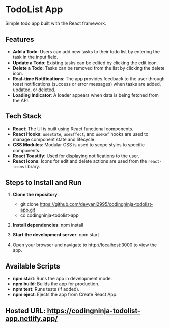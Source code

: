 # TodoList App
Simple todo app built with the React framework.

## Features

- **Add a Todo**: Users can add new tasks to their todo list by entering the task in the input field.
- **Update a Todo**: Existing tasks can be edited by clicking the edit icon.
- **Delete a Todo**: Tasks can be removed from the list by clicking the delete icon.
- **Real-time Notifications**: The app provides feedback to the user through toast notifications (success or error messages) when tasks are added, updated, or deleted.
- **Loading Indicator**: A loader appears when data is being fetched from the API.

## Tech Stack

- **React**: The UI is built using React functional components.
- **React Hooks**: `useState`, `useEffect`, and `useRef` hooks are used to manage component state and lifecycle.
- **CSS Modules**: Modular CSS is used to scope styles to specific components.
- **React Toastify**: Used for displaying notifications to the user.
- **React Icons**: Icons for edit and delete actions are used from the `react-icons` library.

## Steps to Install and Run

1. **Clone the repository**:
   - git clone https://github.com/devyani2995/codingninja-todolist-app.git
   - cd codingninja-todolist-app

2. **Install dependencies**:
   npm install

3. **Start the development server**:
   npm start

4. Open your browser and navigate to http://localhost:3000 to view the app.

## Available Scripts

- **npm start**: Runs the app in development mode.
- **npm build**: Builds the app for production.
- **npm test**: Runs tests (if added).
- **npm eject**: Ejects the app from Create React App.

## Hosted URL: https://codingninja-todolist-app.netlify.app/
